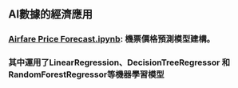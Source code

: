 ## AI數據的經濟應用
### **[Airfare Price Forecast.ipynb](AI數據的經濟應用/Airfare%20Price%20Forecast.ipynb)**: 機票價格預測模型建構。
### 其中運用了LinearRegression、DecisionTreeRegressor 和 RandomForestRegressor等機器學習模型
